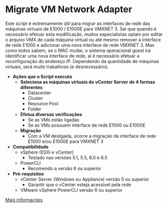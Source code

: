 # Migrate VM Network Adapter

Este script é extremamente útil para migrar as interfaces de rede das máquinas virtuais de E1000 / E1000E para VMXNET 3. Sei que quando é necessário efetuar esta modificação, muitos especialistas optam por editar o arquivo VMX de cada máquina virtual ou até mesmo remover a interface de rede E1000 e adicionar uma nova interface de rede VMXNET 3. Mas como todos sabem, se o MAC mudar, o sistema operacional guest irá identificar uma nova interface de rede, aí é necessário efetuar a reconfiguração do endereço IP. Dependendo da quantidade de máquinas virtuais, será muito trabalhoso (e desnecessário).

 - **Ações que o Script executa**
	 - **Seleciona as máquinas virtuais do vCenter Server de 4 formas diferentes**
		 - Datacenter
		 - Cluster
		 - Resource Pool
		 - Folder
	 - **Efetua diversas verificações**
		 - Se as VMs estão ligadas
		 - Se as VMs possuem interface de rede E1000 ou E1000E
	 - **Migração**
		 - Com a VM desligada, ocorre a migração da interface de rede E1000 e/ou E1000E para VMXNET 3
 - **Compatibilidade**
	 - vSphere (ESXi e vCenter)
		 - Testado nas versões 5.1, 5.5, 6.0 e 6.5
	 - PowerCLI
		 - Recomendo a versão 6 ou superior
 - **Pré-requisitos**
	 - vCenter Server (Windows ou Appliance) versão 5 ou superior
		 - Garantir que o vCenter esteja acessivel pela rede
	 - VMware vSphere PowerCLI versão 6 ou superior

[Mais informações](http://solutions4crowds.com.br/script-migrate-virtual-machine-network-adapter)
